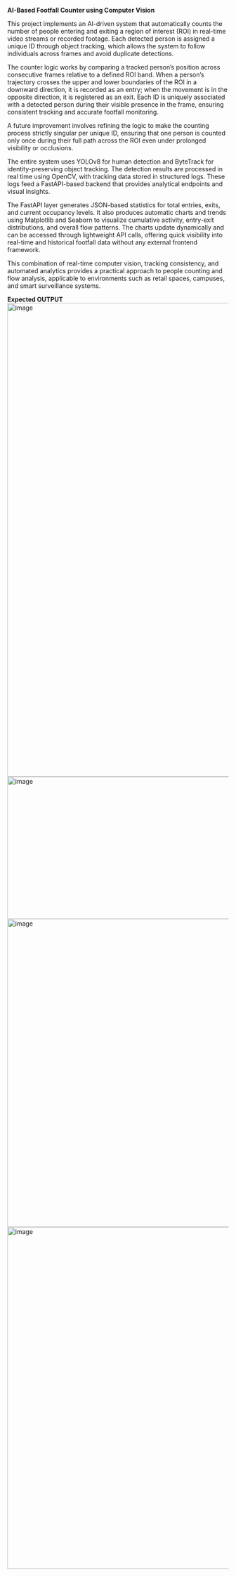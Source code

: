 **AI-Based Footfall Counter using Computer Vision**

This project implements an AI-driven system that automatically counts the number of people entering and exiting a region of interest (ROI) in real-time video streams or recorded footage. Each detected person is assigned a unique ID through object tracking, which allows the system to follow individuals across frames and avoid duplicate detections.

The counter logic works by comparing a tracked person’s position across consecutive frames relative to a defined ROI band. When a person’s trajectory crosses the upper and lower boundaries of the ROI in a downward direction, it is recorded as an entry; when the movement is in the opposite direction, it is registered as an exit. Each ID is uniquely associated with a detected person during their visible presence in the frame, ensuring consistent tracking and accurate footfall monitoring.

A future improvement involves refining the logic to make the counting process strictly singular per unique ID, ensuring that one person is counted only once during their full path across the ROI even under prolonged visibility or occlusions.

The entire system uses YOLOv8 for human detection and ByteTrack for identity-preserving object tracking. The detection results are processed in real time using OpenCV, with tracking data stored in structured logs. These logs feed a FastAPI-based backend that provides analytical endpoints and visual insights.

The FastAPI layer generates JSON-based statistics for total entries, exits, and current occupancy levels. It also produces automatic charts and trends using Matplotlib and Seaborn to visualize cumulative activity, entry-exit distributions, and overall flow patterns. The charts update dynamically and can be accessed through lightweight API calls, offering quick visibility into real-time and historical footfall data without any external frontend framework.

This combination of real-time computer vision, tracking consistency, and automated analytics provides a practical approach to people counting and flow analysis, applicable to environments such as retail spaces, campuses, and smart surveillance systems.

**Expected OUTPUT**
<img width="1918" height="1079" alt="image" src="https://github.com/user-attachments/assets/7377e78f-454f-4339-a8b9-4f23babbdfd7" />
<img width="734" height="324" alt="image" src="https://github.com/user-attachments/assets/37bd5d62-5954-436a-a162-aaabe1458e06" />
<img width="849" height="702" alt="image" src="https://github.com/user-attachments/assets/45c5a88a-68ec-472c-a345-7b2e898a78f4" />
<img width="1242" height="779" alt="image" src="https://github.com/user-attachments/assets/6187fd1f-7f02-449a-9e79-a94fba2e4c01" />



